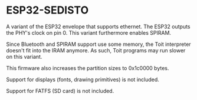 # ESP32-SEDISTO

A variant of the ESP32 envelope that supports ethernet. The ESP32
outputs the PHY's clock on pin 0. This variant furthermore enables
SPIRAM.

Since Bluetooth and SPIRAM support use some memory, the Toit interpreter
doesn't fit into the IRAM anymore. As such, Toit programs may run
slower on this variant.

This firmware also increases the partition sizes to 0x1c0000 bytes.

Support for displays (fonts, drawing primitives) is not included.

Support for FATFS (SD card) is not included.
